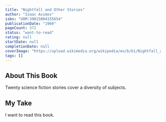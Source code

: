 ```yaml
---
title: "Nightfall and Other Stories"
author: "Isaac Asimov"
isbn: "UOM:39015004155654"
publicationDate: "1969"
pageCount: 372
status: "want-to-read"
rating: null
startDate: null
completionDate: null
coverImage: "https://upload.wikimedia.org/wikipedia/en/b/b1/Nightfall_and_Other_Stories_book_cover.jpg"
tags: []
---
```


## About This Book

Twenty science fiction stories cover a diversity of subjects.

## My Take

I want to read this book.
